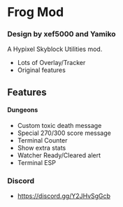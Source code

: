 # Frog Mod
### Design by xef5000 and Yamiko


A Hypixel Skyblock Utilities mod.

- Lots of Overlay/Tracker
- Original features
 
## Features


#### Dungeons
- Custom toxic death message
- Special 270/300 score message
- Terminal Counter
- Show extra stats
- Watcher Ready/Cleared alert
- Terminal ESP


### Discord
- https://discord.gg/Y2JHvSgGcb



